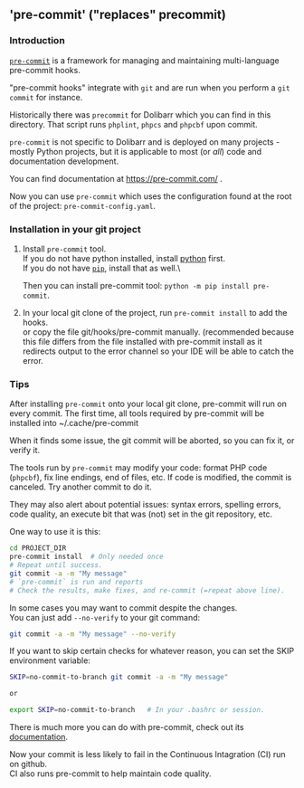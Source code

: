 ## 'pre-commit' ("replaces" precommit)

### Introduction

[`pre-commit`](https://pre-commit.org) is a framework for managing and
maintaining multi-language pre-commit hooks.

"pre-commit hooks" integrate with `git` and are run when you perform a
`git commit` for instance.

Historically there was `precommit` for Dolibarr which you can find in this
directory. That script runs `phplint`, `phpcs` and `phpcbf` upon commit.

`pre-commit` is not specific to Dolibarr and is deployed on many projects -
mostly Python projects, but it is applicable to most (or *all*) code and
documentation development.

You can find documentation at https://pre-commit.com/ .

Now you can use `pre-commit` which uses the configuration found at the root of
the project: `pre-commit-config.yaml`.


### Installation in your git project

1. Install `pre-commit` tool.\
   If you do not have python installed, install [python](https://www.python.org) first.\
   If you do not have [`pip`](https://pypi.org/project/pip), install that as well.\\

   Then you can install pre-commit tool: `python -m pip install pre-commit`.

2. In your local git clone of the project, run `pre-commit install` to add the hooks.\
   or copy the file git/hooks/pre-commit manually. (recommended because this file differs
   from the file installed with pre-commit install as it redirects output to the error
   channel so your IDE will be able to catch the error.


### Tips

After installing `pre-commit` onto your local git clone, pre-commit will run
on every commit. The first time, all tools required by pre-commit will be installed
into ~/.cache/pre-commit

When it finds some issue, the git commit will be aborted, so you can fix it,
or verify it.

The tools run by `pre-commit` may modify your code: format PHP code
(`phpcbf`), fix line endings, end of files, etc. If code is modified, the commit
is canceled. Try another commit to do it.

They may also alert about potential issues: syntax errors, spelling errors,
code quality, an execute bit that was (not) set in the git repository, etc.

One way to use it is this:

```bash
cd PROJECT_DIR
pre-commit install  # Only needed once
# Repeat until success.
git commit -a -m "My message"
# `pre-commit` is run and reports
# Check the results, make fixes, and re-commit (=repeat above line).
```

In some cases you may want to commit despite the changes.\
You can just add
`--no-verify` to your git command:

```bash
git commit -a -m "My message" --no-verify
```

If you want to skip certain checks for whatever reason, you can set the SKIP
environment variable:

```bash
SKIP=no-commit-to-branch git commit -a -m "My message"

or

export SKIP=no-commit-to-branch   # In your .bashrc or session.
```

There is much more you can do with pre-commit, check out its
[documentation](https://pre-commit.com).

Now your commit is less likely to fail in the Continuous Intagration (CI) run
on github.\
CI also runs pre-commit to help maintain code quality.
